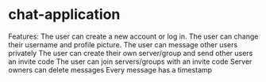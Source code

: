 # chat-application

Features:
The user can create a new account or log in.
The user can change their username and profile picture.
The user can message other users privately
The user can create their own server/group and send other users an invite code
The user can join servers/groups with an invite code
Server owners can delete messages
Every message has a timestamp

